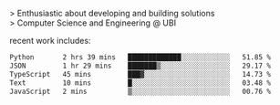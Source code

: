 
<!--<img width="1415" height="100" alt="blu" src="https://github.com/rdsilva01/rdsilva01/assets/101207588/deb060e5-d035-4f09-b511-e3f50605b207">-->

\> Enthusiastic about developing and building solutions <br>
\> Computer Science and Engineering @ UBI

<!-- <a href="https://www.rodrigosilva.live/">personal website</a> 🏁 -->

<!-- ![](https://komarev.com/ghpvc/?username=rdsilva01) -->

recent work includes:
<!--START_SECTION:waka-->

```txt
Python       2 hrs 39 mins   █████████████░░░░░░░░░░░░   51.85 %
JSON         1 hr 29 mins    ███████▒░░░░░░░░░░░░░░░░░   29.17 %
TypeScript   45 mins         ███▓░░░░░░░░░░░░░░░░░░░░░   14.73 %
Text         10 mins         █░░░░░░░░░░░░░░░░░░░░░░░░   03.48 %
JavaScript   2 mins          ▒░░░░░░░░░░░░░░░░░░░░░░░░   00.76 %
```

<!--END_SECTION:waka-->

